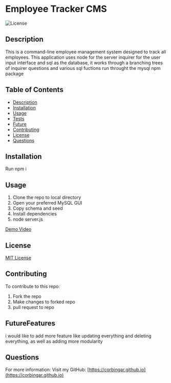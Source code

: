 # Employee Tracker CMS

![License](https://img.shields.io/badge/license-MIT-green.svg)
  
  ## Description
  
  This is a command-line employee management system designed to track all employees. This application uses node for the server inquirer for the user input interface and sql as the database, it works through a branching trees of inquirer questions and various sql fuctions run throught the mysql npm package
  
  ## Table of Contents
  
  * [Description](#description)
  * [Installation](#installation)
  * [Usage](#usage)
  * [Tests](#tests)
  * [Future](#futureFeatures)
  * [Contributing](#contributing)
  * [License](#license)
  * [Questions](#questions)
    
  ## Installation
  Run npm i
  
  ## Usage
  1. Clone the repo to local directory
  2. Open your preferred MySQL GUI
  3. Copy schema and seed
  5. Install dependencies
  6. node server.js
  
  
  [Demo Video](https://drive.google.com/file/d/15Lycf1UG5Ue4fTSjjwO-QmjbdM70KfJ3/view)
  
  ## License
  [MIT License](https://choosealicense.com/licenses/mit/)
  
  ## Contributing
  To contribute to this repo:
  1. Fork the repo
  2. Make changes to forked repo
  3. pull request to repo
  
## FutureFeatures
i would like to add more feature like updating everything and deleting everything, as well as adding more modularity

  ## Questions
  For more information:
  Visit my GitHub: [https://corbingar.github.io](https://corbingar.github.io)
